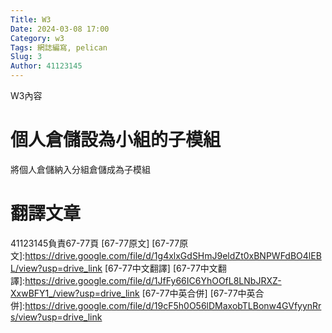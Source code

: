 ```yaml
---
Title: W3
Date: 2024-03-08 17:00
Category: w3
Tags: 網誌編寫, pelican
Slug: 3
Author: 41123145
---
```


W3內容

<!-- PELICAN_END_SUMMARY -->

# 個人倉儲設為小組的子模組
將個人倉儲納入分組倉儲成為子模組
# 翻譯文章
41123145負責67-77頁
[67-77原文]
[67-77原文]:https://drive.google.com/file/d/1g4xlxGdSHmJ9eldZt0xBNPWFdBO4lEBL/view?usp=drive_link
[67-77中文翻譯]
[67-77中文翻譯]:https://drive.google.com/file/d/1JfFy66IC6YhOOfL8LNbJRXZ-XxwBFY1_/view?usp=drive_link
[67-77中英合併]
[67-77中英合併]:https://drive.google.com/file/d/19cF5h0O56lDMaxobTLBonw4GVfyynRrs/view?usp=drive_link